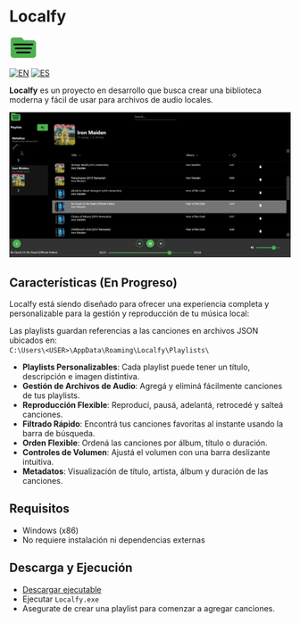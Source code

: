 ﻿# Localfy

<img src="Assets/Icon.png" width="50"/>

[![EN](https://img.shields.io/badge/lang-english-blue.svg)](README.md)
[![ES](https://img.shields.io/badge/lang-español-red.svg)](README.es.md)

**Localfy** es un proyecto en desarrollo que busca crear una biblioteca moderna y fácil de usar para archivos de audio locales.

<img src="Assets/Sample.png"/>

## Características (En Progreso)

Localfy está siendo diseñado para ofrecer una experiencia completa y personalizable para la gestión y reproducción de tu música local:

Las playlists guardan referencias a las canciones en archivos JSON ubicados en:  
```C:\Users\<USER>\AppData\Roaming\Localfy\Playlists\```

- **Playlists Personalizables**: Cada playlist puede tener un título, descripción e imagen distintiva.
- **Gestión de Archivos de Audio**: Agregá y eliminá fácilmente canciones de tus playlists.
- **Reproducción Flexible**: Reproducí, pausá, adelantá, retrocedé y salteá canciones.
- **Filtrado Rápido**: Encontrá tus canciones favoritas al instante usando la barra de búsqueda.
- **Orden Flexible**: Ordená las canciones por álbum, título o duración.
- **Controles de Volumen**: Ajustá el volumen con una barra deslizante intuitiva.
- **Metadatos**: Visualización de título, artista, álbum y duración de las canciones.

## Requisitos

- Windows (x86)
- No requiere instalación ni dependencias externas

## Descarga y Ejecución

- [Descargar ejecutable](https://github.com/ValentinQuiroz/Localfy/releases/latest/download/Localfy-win-x86.zip)
- Ejecutar ```Localfy.exe```
- Asegurate de crear una playlist para comenzar a agregar canciones.

